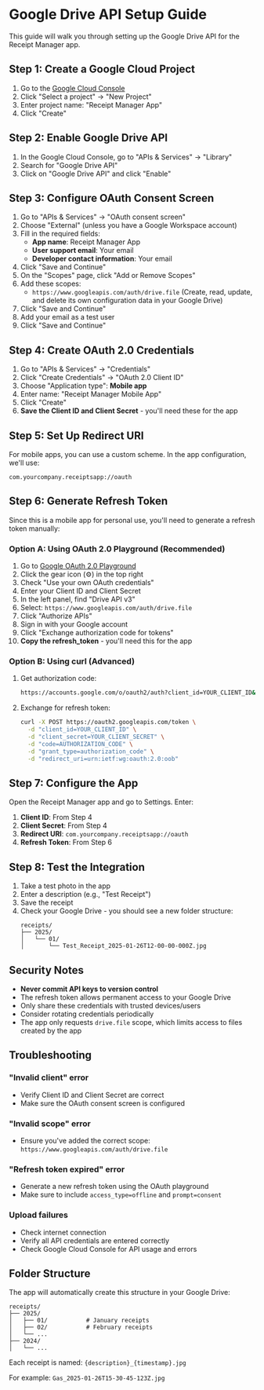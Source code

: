 # Google Drive API Setup Guide

This guide will walk you through setting up the Google Drive API for the Receipt Manager app.

## Step 1: Create a Google Cloud Project

1. Go to the [Google Cloud Console](https://console.cloud.google.com/)
2. Click "Select a project" → "New Project"
3. Enter project name: "Receipt Manager App"
4. Click "Create"

## Step 2: Enable Google Drive API

1. In the Google Cloud Console, go to "APIs & Services" → "Library"
2. Search for "Google Drive API"
3. Click on "Google Drive API" and click "Enable"

## Step 3: Configure OAuth Consent Screen

1. Go to "APIs & Services" → "OAuth consent screen"
2. Choose "External" (unless you have a Google Workspace account)
3. Fill in the required fields:
   - **App name**: Receipt Manager App
   - **User support email**: Your email
   - **Developer contact information**: Your email
4. Click "Save and Continue"
5. On the "Scopes" page, click "Add or Remove Scopes"
6. Add these scopes:
   - `https://www.googleapis.com/auth/drive.file` (Create, read, update, and delete its own configuration data in your Google Drive)
7. Click "Save and Continue"
8. Add your email as a test user
9. Click "Save and Continue"

## Step 4: Create OAuth 2.0 Credentials

1. Go to "APIs & Services" → "Credentials"
2. Click "Create Credentials" → "OAuth 2.0 Client ID"
3. Choose "Application type": **Mobile app**
4. Enter name: "Receipt Manager Mobile App"
5. Click "Create"
6. **Save the Client ID and Client Secret** - you'll need these for the app

## Step 5: Set Up Redirect URI

For mobile apps, you can use a custom scheme. In the app configuration, we'll use:
```
com.yourcompany.receiptsapp://oauth
```

## Step 6: Generate Refresh Token

Since this is a mobile app for personal use, you'll need to generate a refresh token manually:

### Option A: Using OAuth 2.0 Playground (Recommended)

1. Go to [Google OAuth 2.0 Playground](https://developers.google.com/oauthplayground/)
2. Click the gear icon (⚙️) in the top right
3. Check "Use your own OAuth credentials"
4. Enter your Client ID and Client Secret
5. In the left panel, find "Drive API v3"
6. Select: `https://www.googleapis.com/auth/drive.file`
7. Click "Authorize APIs"
8. Sign in with your Google account
9. Click "Exchange authorization code for tokens"
10. **Copy the refresh_token** - you'll need this for the app

### Option B: Using curl (Advanced)

1. Get authorization code:
   ```bash
   https://accounts.google.com/o/oauth2/auth?client_id=YOUR_CLIENT_ID&redirect_uri=urn:ietf:wg:oauth:2.0:oob&scope=https://www.googleapis.com/auth/drive.file&response_type=code&access_type=offline&prompt=consent
   ```

2. Exchange for refresh token:
   ```bash
   curl -X POST https://oauth2.googleapis.com/token \
     -d "client_id=YOUR_CLIENT_ID" \
     -d "client_secret=YOUR_CLIENT_SECRET" \
     -d "code=AUTHORIZATION_CODE" \
     -d "grant_type=authorization_code" \
     -d "redirect_uri=urn:ietf:wg:oauth:2.0:oob"
   ```

## Step 7: Configure the App

Open the Receipt Manager app and go to Settings. Enter:

1. **Client ID**: From Step 4
2. **Client Secret**: From Step 4  
3. **Redirect URI**: `com.yourcompany.receiptsapp://oauth`
4. **Refresh Token**: From Step 6

## Step 8: Test the Integration

1. Take a test photo in the app
2. Enter a description (e.g., "Test Receipt")
3. Save the receipt
4. Check your Google Drive - you should see a new folder structure:
   ```
   receipts/
   ├── 2025/
   │   └── 01/
   │       └── Test_Receipt_2025-01-26T12-00-00-000Z.jpg
   ```

## Security Notes

- **Never commit API keys to version control**
- The refresh token allows permanent access to your Google Drive
- Only share these credentials with trusted devices/users
- Consider rotating credentials periodically
- The app only requests `drive.file` scope, which limits access to files created by the app

## Troubleshooting

### "Invalid client" error
- Verify Client ID and Client Secret are correct
- Make sure the OAuth consent screen is configured

### "Invalid scope" error  
- Ensure you've added the correct scope: `https://www.googleapis.com/auth/drive.file`

### "Refresh token expired" error
- Generate a new refresh token using the OAuth playground
- Make sure to include `access_type=offline` and `prompt=consent`

### Upload failures
- Check internet connection
- Verify all API credentials are entered correctly
- Check Google Cloud Console for API usage and errors

## Folder Structure

The app will automatically create this structure in your Google Drive:
```
receipts/
├── 2025/
│   ├── 01/           # January receipts
│   ├── 02/           # February receipts
│   └── ...
├── 2024/
│   └── ...
```

Each receipt is named: `{description}_{timestamp}.jpg`

For example: `Gas_2025-01-26T15-30-45-123Z.jpg`
